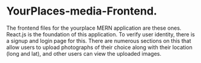 # YourPlaces-media-Frontend.
The frontend files for the yourplace MERN application are these ones. React.js is the foundation of this application. To verify user identity, there is a signup and login page for this. There are numerous sections on this that allow users to upload photographs of their choice along with their location (long and lat), and other users can view the uploaded images. 
